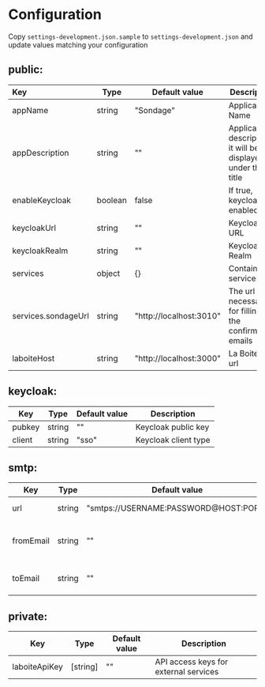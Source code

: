 # Configuration

Copy `settings-development.json.sample` to `settings-development.json` and update values matching your configuration

## public:

| Key                 | Type    | Default value           | Description                                                   |
| :------------------ | ------- | ----------------------- | ------------------------------------------------------------- |
| appName             | string  | "Sondage"               | Application Name                                              |
| appDescription      | string  | ""                      | Application description, it will be displayed under the title |
| enableKeycloak      | boolean | false                   | If true, keycloak is enabled                                  |
| keycloakUrl         | string  | ""                      | Keycloak URL                                                  |
| keycloakRealm       | string  | ""                      | Keycloak Realm                                                |
| services            | object  | {}                      | Contains services url                                         |
| services.sondageUrl | string  | "http://localhost:3010" | The url is necessary for filling in the confirmation emails   |
| laboiteHost         | string  | "http://localhost:3000" | La Boite app url                                              |

## keycloak:

| Key    | Type   | Default value | Description          |
| ------ | ------ | ------------- | -------------------- |
| pubkey | string | ""            | Keycloak public key  |
| client | string | "sso"         | Keycloak client type |

## smtp:

| Key       | Type   | Default value                         | Description                       |
| --------- | ------ | ------------------------------------- | --------------------------------- |
| url       | string | "smtps://USERNAME:PASSWORD@HOST:PORT" | SMTP server URI                   |
| fromEmail | string | ""                                    | Contact mail default "from" value |
| toEmail   | string | ""                                    | Contact mail default "to" value   |

## private:

| Key           | Type     | Default value | Description                           |
| ------------- | -------- | ------------- | ------------------------------------- |
| laboiteApiKey | [string] | ""            | API access keys for external services |

